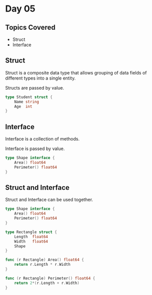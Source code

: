# Day 05

## Topics Covered

- Struct
- Interface

## Struct

Struct is a composite data type that allows grouping of data fields of different types into a single entity.

Structs are passed by value.

```go
type Student struct {
	Name string
	Age  int
}
```

## Interface

Interface is a collection of methods.

Interface is passed by value.

```go
type Shape interface {
	Area() float64
	Perimeter() float64
}
```

## Struct and Interface

Struct and Interface can be used together.

```go
type Shape interface {
	Area() float64
	Perimeter() float64
}

type Rectangle struct {
	Length  float64
	Width   float64
	Shape
}

func (r Rectangle) Area() float64 {
	return r.Length * r.Width
}

func (r Rectangle) Perimeter() float64 {
	return 2*(r.Length + r.Width)
}
```
